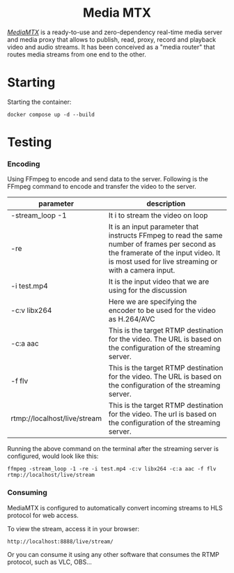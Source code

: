 <h1 style="text-align:center">Media MTX</h1>

_[MediaMTX](https://github.com/bluenviron/mediamtx)_ is a ready-to-use and zero-dependency real-time media server and
media proxy that allows to publish, read, proxy, record and playback video and audio streams. It has been conceived as
a "media router" that routes media streams from one end to the other.

# Starting

Starting the container:

```shell
docker compose up -d --build
```

# Testing

### Encoding

Using FFmpeg to encode and send data to the server. Following is the FFmpeg command to encode and transfer the video to
the server.

| parameter                    | description                                                                                                                                                                                 |
|------------------------------|---------------------------------------------------------------------------------------------------------------------------------------------------------------------------------------------|
| -stream_loop -1              | It i to stream the video on loop                                                                                                                                                            | 
| -re                          | It is an input parameter that instructs FFmpeg to read the same number of frames per second as the framerate of the input video. It is most used for live streaming or with a camera input. |
| -i test.mp4                  | It is the input video that we are using for the discussion                                                                                                                                  |
| -c:v libx264                 | Here we are specifying the encoder to be used for the video as H.264/AVC                                                                                                                    |
| -c:a aac                     | This is the target RTMP destination for the video. The URL is based on the configuration of the streaming server.                                                                           |
| -f flv                       | This is the target RTMP destination for the video. The URL is based on the configuration of the streaming server.                                                                           |
| rtmp://localhost/live/stream | This is the target RTMP destination for the video. The url is based on the configuration of the streaming server.                                                                           |

Running the above command on the terminal after the streaming server is configured, would look like this:

```shell
ffmpeg -stream_loop -1 -re -i test.mp4 -c:v libx264 -c:a aac -f flv rtmp://localhost/live/stream
```

### Consuming

MediaMTX is configured to automatically convert incoming streams to HLS protocol for web access.

To view the stream, access it in your browser:

```text
http://localhost:8888/live/stream/
```

Or you can consume it using any other software that consumes the RTMP protocol, such as VLC, OBS...
